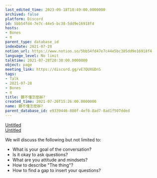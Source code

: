 ```yaml
---
last_edited_time: 2023-09-18T10:49:00.0000000
archived: false
platform: Discord
id: 5bb54fd4-7e7c-44e5-bc38-5dd9e16918f4
hosts:
- Bones
- π
parent_type: database_id
indexDate: 2021-07-28
notion_url: https://www.notion.so/5bb54fd47e7c44e5bc385dd9e16918f4
language_level: No limit
talktime: 2021-07-28T20:30:00.0000000
object: page
meeting_link: https://discord.gg/vE7QUXGDnS
tags:
- Talk
- 2021-07-28
- Bones
- π
title: 聽不懂怎麼辦?
created_time: 2021-07-26T15:26:00.0000000
name: 聽不懂怎麼辦?
parent_database_id: e9339446-880f-4ef0-8ad7-8ad1f507dded
---
```




[Untitled](https://www.notion.so/12c4a9e645d54aefa860b5f927a0b220)   
[Untitled](https://www.notion.so/482e61b02b9c4456b2b4fe86bb7544c6)   


We will discuss the following but not limited to:
   - What is your goal of the conversation?
   - Is it okay to ask questions?
   - What are you attitude and mindsets?
   - How to describe "The thing"?
   - How to find a gap to insert your questions?






